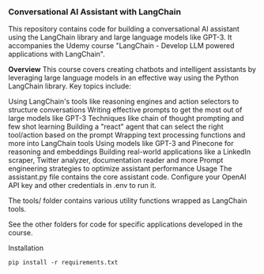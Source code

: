 ### Conversational AI Assistant with LangChain
This repository contains code for building a conversational AI assistant using the LangChain library and large language models like GPT-3. It accompanies the Udemy course "LangChain - Develop LLM powered applications with LangChain".

**Overview**
This course covers creating chatbots and intelligent assistants by leveraging large language models in an effective way using the Python LangChain library. Key topics include:

Using LangChain's tools like reasoning engines and action selectors to structure conversations
Writing effective prompts to get the most out of large models like GPT-3
Techniques like chain of thought prompting and few shot learning
Building a "react" agent that can select the right tool/action based on the prompt
Wrapping text processing functions and more into LangChain tools
Using models like GPT-3 and Pinecone for reasoning and embeddings
Building real-world applications like a LinkedIn scraper, Twitter analyzer, documentation reader and more
Prompt engineering strategies to optimize assistant performance
Usage
The assistant.py file contains the core assistant code. Configure your OpenAI API key and other credentials in .env to run it.

The tools/ folder contains various utility functions wrapped as LangChain tools.

See the other folders for code for specific applications developed in the course.

Installation


```pip install -r requirements.txt```
